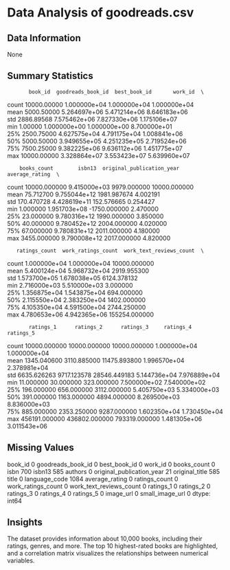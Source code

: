 # Data Analysis of goodreads.csv

## Data Information
None

## Summary Statistics
           book_id  goodreads_book_id  best_book_id       work_id  \
count  10000.00000       1.000000e+04  1.000000e+04  1.000000e+04   
mean    5000.50000       5.264697e+06  5.471214e+06  8.646183e+06   
std     2886.89568       7.575462e+06  7.827330e+06  1.175106e+07   
min        1.00000       1.000000e+00  1.000000e+00  8.700000e+01   
25%     2500.75000       4.627575e+04  4.791175e+04  1.008841e+06   
50%     5000.50000       3.949655e+05  4.251235e+05  2.719524e+06   
75%     7500.25000       9.382225e+06  9.636112e+06  1.451775e+07   
max    10000.00000       3.328864e+07  3.553423e+07  5.639960e+07   

        books_count        isbn13  original_publication_year  average_rating  \
count  10000.000000  9.415000e+03                9979.000000    10000.000000   
mean      75.712700  9.755044e+12                1981.987674        4.002191   
std      170.470728  4.428619e+11                 152.576665        0.254427   
min        1.000000  1.951703e+08               -1750.000000        2.470000   
25%       23.000000  9.780316e+12                1990.000000        3.850000   
50%       40.000000  9.780452e+12                2004.000000        4.020000   
75%       67.000000  9.780831e+12                2011.000000        4.180000   
max     3455.000000  9.790008e+12                2017.000000        4.820000   

       ratings_count  work_ratings_count  work_text_reviews_count  \
count   1.000000e+04        1.000000e+04             10000.000000   
mean    5.400124e+04        5.968732e+04              2919.955300   
std     1.573700e+05        1.678038e+05              6124.378132   
min     2.716000e+03        5.510000e+03                 3.000000   
25%     1.356875e+04        1.543875e+04               694.000000   
50%     2.115550e+04        2.383250e+04              1402.000000   
75%     4.105350e+04        4.591500e+04              2744.250000   
max     4.780653e+06        4.942365e+06            155254.000000   

           ratings_1      ratings_2      ratings_3     ratings_4     ratings_5  
count   10000.000000   10000.000000   10000.000000  1.000000e+04  1.000000e+04  
mean     1345.040600    3110.885000   11475.893800  1.996570e+04  2.378981e+04  
std      6635.626263    9717.123578   28546.449183  5.144736e+04  7.976889e+04  
min        11.000000      30.000000     323.000000  7.500000e+02  7.540000e+02  
25%       196.000000     656.000000    3112.000000  5.405750e+03  5.334000e+03  
50%       391.000000    1163.000000    4894.000000  8.269500e+03  8.836000e+03  
75%       885.000000    2353.250000    9287.000000  1.602350e+04  1.730450e+04  
max    456191.000000  436802.000000  793319.000000  1.481305e+06  3.011543e+06  

## Missing Values
book_id                         0
goodreads_book_id               0
best_book_id                    0
work_id                         0
books_count                     0
isbn                          700
isbn13                        585
authors                         0
original_publication_year      21
original_title                585
title                           0
language_code                1084
average_rating                  0
ratings_count                   0
work_ratings_count              0
work_text_reviews_count         0
ratings_1                       0
ratings_2                       0
ratings_3                       0
ratings_4                       0
ratings_5                       0
image_url                       0
small_image_url                 0
dtype: int64

## Insights
The dataset provides information about 10,000 books, including their ratings, genres, and more. The top 10 highest-rated books are highlighted, and a correlation matrix visualizes the relationships between numerical variables.


